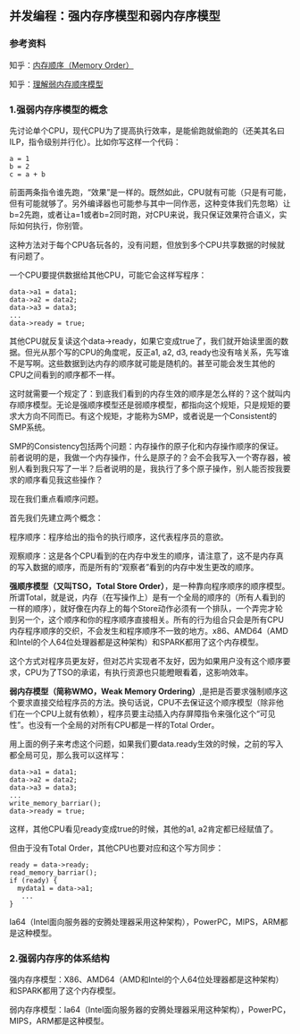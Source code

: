 ## 并发编程：强内存序模型和弱内存序模型

### 参考资料

知乎：[内存顺序（Memory Order）](https://zhuanlan.zhihu.com/p/94421667)

知乎：[理解弱内存顺序模型](https://zhuanlan.zhihu.com/p/94421667)

### 1.强弱内存序模型的概念

先讨论单个CPU，现代CPU为了提高执行效率，是能偷跑就偷跑的（还美其名曰ILP，指令级别并行化）。比如你写这样一个代码：

```
a = 1
b = 2
c = a + b
```

前面两条指令谁先跑，“效果”是一样的。既然如此，CPU就有可能（只是有可能，但有可能就够了。另外编译器也可能参与其中一同作恶，这种变体我们先忽略）让b=2先跑，或者让a=1或者b=2同时跑，对CPU来说，我只保证效果符合语义，实际如何执行，你别管。

这种方法对于每个CPU各玩各的，没有问题，但放到多个CPU共享数据的时候就有问题了。

一个CPU要提供数据给其他CPU，可能它会这样写程序：

```
data->a1 = data1;
data->a2 = data2;
data->a3 = data3;
...
data->ready = true;
```

其他CPU就反复读这个data->ready，如果它变成true了，我们就开始读里面的数据。但光从那个写的CPU的角度呢，反正a1, a2, d3, ready也没有啥关系，先写谁不是写啊。这些数据到达内存的顺序就可能是随机的。甚至可能会发生其他的CPU之间看到的顺序都不一样。

这时就需要一个规定了：到底我们看到的内存生效的顺序是怎么样的？这个就叫内存顺序模型。无论是强顺序模型还是弱顺序模型，都指向这个规矩，只是规矩的要求大方向不同而已。有这个规矩，才能称为SMP，或者说是一个Consistent的SMP系统。

SMP的Consistency包括两个问题：内存操作的原子化和内存操作顺序的保证。前者说明的是，我做一个内存操作，什么是原子的？会不会我写入一个寄存器，被别人看到我只写了一半？后者说明的是，我执行了多个原子操作，别人能否按我要求的顺序看见我这些操作？

现在我们重点看顺序问题。

首先我们先建立两个概念：

程序顺序：程序给出的指令的执行顺序，这代表程序员的意欲。

观察顺序：这是各个CPU看到的在内存中发生的顺序，请注意了，这不是内存真的写入数据的顺序，而是所有的“观察者”看到的内存中发生更改的顺序。

**强顺序模型（又叫TSO，Total Store Order）**，是一种靠向程序顺序的顺序模型。所谓Total，就是说，内存（在写操作上）是有一个全局的顺序的（所有人看到的一样的顺序），就好像在内存上的每个Store动作必须有一个排队，一个弄完才轮到另一个，这个顺序和你的程序顺序直接相关。所有的行为组合只会是所有CPU内存程序顺序的交织，不会发生和程序顺序不一致的地方。x86、AMD64（AMD和Intel的个人64位处理器都是这种架构）和SPARK都用了这个内存模型。

这个方式对程序员更友好，但对芯片实现者不友好，因为如果用户没有这个顺序要求，CPU为了TSO的承诺，有执行资源也只能瞪眼看着，这影响效率。

**弱内存模型（简称WMO，Weak Memory Ordering）**,是把是否要求强制顺序这个要求直接交给程序员的方法。换句话说，CPU不去保证这个顺序模型（除非他们在一个CPU上就有依赖），程序员要主动插入内存屏障指令来强化这个“可见性”。也没有一个全局的对所有CPU都是一样的Total Order。

用上面的例子来考虑这个问题，如果我们要data.ready生效的时候，之前的写入都全局可见，那么我可以这样写：

```
data->a1 = data1;
data->a2 = data2;
data->a3 = data3;
...
write_memory_barriar();
data->ready = true;
```

这样，其他CPU看见ready变成true的时候，其他的a1, a2肯定都已经赋值了。

但由于没有Total Order，其他CPU也要对应和这个写方同步：

```
ready = data->ready;
read_memory_barriar();
if (ready) {
  mydata1 = data->a1;
   ...
}
```

Ia64（Intel面向服务器的安腾处理器采用这种架构），PowerPC，MIPS，ARM都是这种模型。

### 2.强弱内存序的体系结构

强内存序模型：X86、AMD64（AMD和Intel的个人64位处理器都是这种架构）和SPARK都用了这个内存模型。

弱内存序模型：Ia64（Intel面向服务器的安腾处理器采用这种架构），PowerPC，MIPS，ARM都是这种模型。






